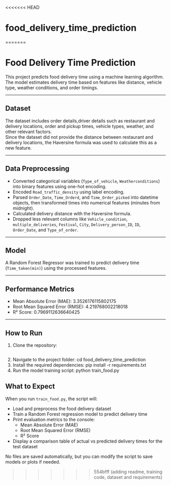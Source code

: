<<<<<<< HEAD
# food_delivery_time_prediction
=======
# Food Delivery Time Prediction

This project predicts food delivery time using a machine learning algorithm. The model estimates delivery time based on features like distance, vehicle type, weather conditions, and order timings.

---

## Dataset

The dataset includes order details,driver details such as restaurant and delivery locations, order and pickup times, vehicle types, weather, and other relevant factors.  
Since the dataset did not provide the distance between restaurant and delivery locations, the Haversine formula was used to calculate this as a new feature.

---

## Data Preprocessing

- Converted categorical variables (`Type_of_vehicle`, `Weatherconditions`) into binary features using one-hot encoding.  
- Encoded `Road_traffic_density` using label encoding.  
- Parsed `Order_Date`, `Time_Orderd`, and `Time_Order_picked` into datetime objects, then transformed times into numerical features (minutes from midnight).  
- Calculated delivery distance with the Haversine formula.  
- Dropped less relevant columns like `Vehicle_condition`, `multiple_deliveries`, `Festival`, `City`, `Delivery_person_ID`, `ID`, `Order_Date`, and `Type_of_order`.

---

## Model

A Random Forest Regressor was trained to predict delivery time (`Time_taken(min)`) using the processed features.

---

## Performance Metrics

- Mean Absolute Error (MAE): 3.3526176115802175
- Root Mean Squared Error (RMSE): 4.219768002218018
- R² Score: 0.7969112636640425

---

## How to Run

1. Clone the repository:  
   ```bash git clone https://github.com/rajwhezee/food_delivery_time_prediction.git
2. Navigate to the project folder:
    cd food_delivery_time_prediction
3. Install the required dependencies:
    pip install -r requirements.txt
4. Run the model training script:
    python train_food.py

## What to Expect

When you run `train_food.py`, the script will:

- Load and preprocess the food delivery dataset  
- Train a Random Forest regression model to predict delivery time  
- Print evaluation metrics to the console:
  - Mean Absolute Error (MAE)  
  - Root Mean Squared Error (RMSE)  
  - R² Score  
- Display a comparison table of actual vs predicted delivery times for the test dataset

No files are saved automatically, but you can modify the script to save models or plots if needed.

>>>>>>> 554bfff (adding readme, training code, dataset and requirements)
